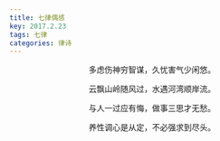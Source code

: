 ```yaml
---
title: 七律偶感
key: 2017.2.23
tags: 七律
categories: 律诗
---
```


<p align="center">多虑伤神穷智谋，久忧害气少闲悠。
</p>
<p align="center">云飘山岭随风过，水遇河湾顺岸流。
</p>
<p align="center">与人一过应有悔，做事三思才无愁。
</p>
<p align="center">养性调心是从定，不必强求到尽头。
</p>
